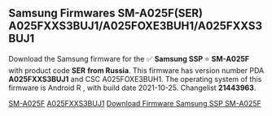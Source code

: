 <h2>Samsung Firmwares SM-A025F(SER) A025FXXS3BUJ1/A025FOXE3BUH1/A025FXXS3BUJ1</h2>
Download the Samsung firmware for the ✅ <strong>Samsung SSP </strong> ⭐ <strong>SM-A025F</strong> with product code <strong>SER</strong> <strong> from Russia</strong>. This firmware has version number PDA <strong>A025FXXS3BUJ1</strong> and CSC A025FOXE3BUH1. The operating system of this firmware is Android R , with build date 2021-10-25. Changelist <strong>21443963</strong>.


[SM-A025F](https://samfirm.shop/samsung/model/SM-A025F)
[A025FXXS3BUJ1](https://samfirm.shop/samsung/pda/A025FXXS3BUJ1)
[Download Firmware Samsung SSP SM-A025F](https://samfirm.shop/samsung/firmware/467975)

